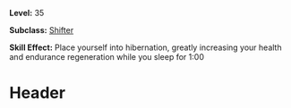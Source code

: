 <!-- TITLE: Skill: Hibernation -->
<!-- SUBTITLE:  -->

**Level:** 35

**Subclass:** [Shifter](shifter)

**Skill Effect:** Place yourself into hibernation, greatly increasing your health and endurance regeneration while you sleep for 1:00

# Header